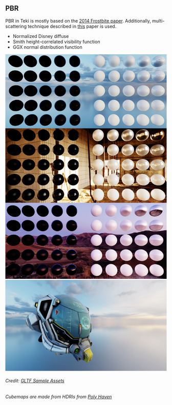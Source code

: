 ## PBR  
PBR in Teki is mostly based on the [2014 Frostbite paper](https://seblagarde.files.wordpress.com/2015/07/course_notes_moving_frostbite_to_pbr_v32.pdf). Additionally, multi-scattering technique described in 
[this](https://www.jcgt.org/published/0008/01/03/paper.pdf) paper is used.
  * Normalized Disney diffuse
  * Smith height-correlated visibility function
  * GGX normal distribution function  

![](images/spheres_pbr.png)  
![](images/helmet_pbr.png)  
###### Credit: [GLTF Sample Assets]([https://sketchfab.com/Andywoodhead](https://github.com/KhronosGroup/glTF-Sample-Assets/tree/main/Models/DamagedHelmet))

###### Cubemaps are made from HDRIs from [Poly Haven](https://polyhaven.com/hdris)
